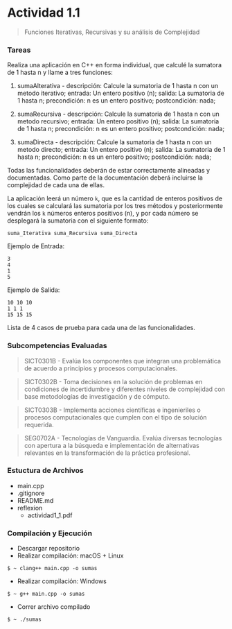 # Actividad 1.1 #
> Funciones Iterativas, Recursivas y su análisis de Complejidad

### Tareas ###

Realiza una aplicación en C++ en forma individual,  que calculé la sumatora de 1 hasta n y llame a tres funciones:

1. sumaAlterativa -
    descripción: Calcule la sumatoria de 1 hasta n con un metodo iterativo;
    entrada: Un entero positivo (n);
    salida: La sumatoria de 1 hasta n;
    precondición: n es un entero positivo;
    postcondición: nada;
    
2. sumaRecursiva - 
    descripción: Calcule la sumatoria de 1 hasta n con un metodo recursivo;
    entrada: Un entero positivo (n);
    salida: La sumatoria de 1 hasta n;
    precondición: n es un entero positivo;
    postcondición: nada;

3. sumaDirecta - 
    descripción: Calcule la sumatoria de 1 hasta n con un metodo directo;
    entrada: Un entero positivo (n);
    salida: La sumatoria de 1 hasta n;
    precondición: n es un entero positivo;
    postcondición: nada;

Todas las funcionalidades deberán de estar correctamente alineadas y documentadas. Como parte de la documentación deberá incluirse la complejidad de cada una de ellas.

La aplicación leerá un número ```k```, que es la cantidad de enteros positivos de los cuales se calculará las sumatoria por los tres métodos y posteriormente vendrán los ```k``` números enteros positivos (n), y por cada número se desplegará la sumatoria con el siguiente formato:

    suma_Iterativa suma_Recursiva suma_Directa

Ejemplo de Entrada:
```
3
4
1
5
```
Ejemplo de Salida:
```
10 10 10
1 1 1
15 15 15
```

Lista de 4 casos de prueba para cada una de las funcionalidades.

### Subcompetencias Evaluadas ###
> SICT0301B - Evalúa los componentes que integran una problemática de acuerdo a principios y procesos computacionales.

> SICT0302B - Toma decisiones en la solución de problemas en condiciones de incertidumbre y diferentes niveles de complejidad con base metodologías de investigación y de cómputo.

> SICT0303B - Implementa acciones científicas e ingenieriles o procesos computacionales que cumplen con el tipo de solución requerida.

> SEG0702A - Tecnologías de Vanguardia. Evalúa diversas tecnologías con apertura a la búsqueda e implementación de alternativas relevantes en la transformación de la práctica profesional.

### Estuctura de Archivos ###
- main.cpp
- .gitignore
- README.md
- reflexion
    - actividad1_1.pdf

### Compilación y Ejecución ###
* Descargar repositorio
* Realizar compilación: macOS + Linux
```
$ ~ clang++ main.cpp -o sumas
```
* Realizar compilación: Windows
```
$ ~ g++ main.cpp -o sumas
```
* Correr archivo compilado 
```
$ ~ ./sumas
```